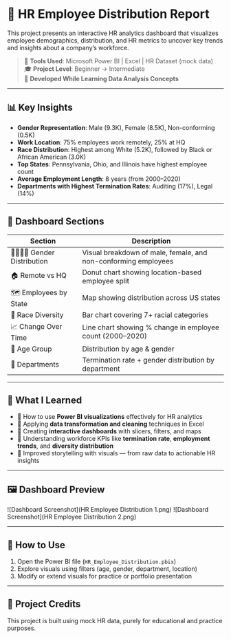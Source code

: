 # 👥 HR Employee Distribution Report

This project presents an interactive HR analytics dashboard that visualizes employee demographics, distribution, and HR metrics to uncover key trends and insights about a company’s workforce.

> 📌 **Tools Used**: Microsoft Power BI | Excel | HR Dataset (mock data)  
> 🎓 **Project Level**: Beginner → Intermediate  
> 📅 **Developed While Learning Data Analysis Concepts**

---

## 📊 Key Insights

- **Gender Representation**: Male (9.3K), Female (8.5K), Non-conforming (0.5K)
- **Work Location**: 75% employees work remotely, 25% at HQ
- **Race Distribution**: Highest among White (5.2K), followed by Black or African American (3.0K)
- **Top States**: Pennsylvania, Ohio, and Illinois have highest employee count
- **Average Employment Length**: 8 years (from 2000–2020)
- **Departments with Highest Termination Rates**: Auditing (17%), Legal (14%)

---

## 📁 Dashboard Sections

| Section | Description |
|--------|-------------|
| 👨‍👩‍👧‍👦 Gender Distribution | Visual breakdown of male, female, and non-conforming employees |
| 🏠 Remote vs HQ | Donut chart showing location-based employee split |
| 🗺️ Employees by State | Map showing distribution across US states |
| 🧬 Race Diversity | Bar chart covering 7+ racial categories |
| 📈 Change Over Time | Line chart showing % change in employee count (2000–2020) |
| 👵 Age Group | Distribution by age & gender |
| 🏢 Departments | Termination rate + gender distribution by department |

---

## 🧠 What I Learned

- 📌 How to use **Power BI visualizations** effectively for HR analytics
- 📌 Applying **data transformation and cleaning** techniques in Excel
- 📌 Creating **interactive dashboards** with slicers, filters, and maps
- 📌 Understanding workforce KPIs like **termination rate**, **employment trends**, and **diversity distribution**
- 📌 Improved storytelling with visuals — from raw data to actionable HR insights

---
## 🖼️ Dashboard Preview

![Dashboard Screenshot](HR Employee Distribution 1.png)
![Dashboard Screenshot](HR Employee Distribution 2.png)



---

## 🚀 How to Use

1. Open the Power BI file (`HR_Employee_Distribution.pbix`)
2. Explore visuals using filters (age, gender, department, location)
3. Modify or extend visuals for practice or portfolio presentation

---

## 🧾 Project Credits

This project is built using mock HR data, purely for educational and practice purposes.



  
